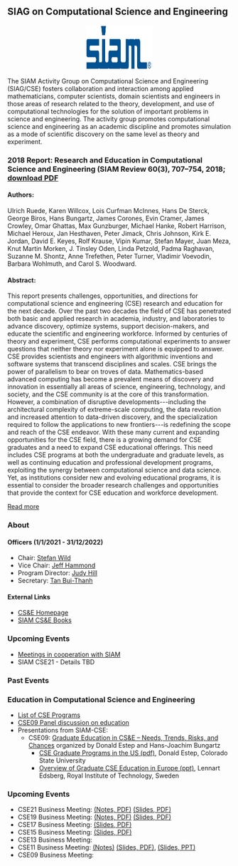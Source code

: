 ## SIAG on Computational Science and Engineering


<p align="center">
<img src="/assets/siam-logo.jpg" width="150" height="100" />
</p>

The SIAM Activity Group on Computational Science and Engineering (SIAG/CSE) fosters collaboration and interaction among applied mathematicians, computer scientists, domain scientists and engineers in those areas of research related to the theory, development, and use of computational technologies for the solution of important problems in science and engineering. The activity group promotes computational science and engineering as an academic discipline and promotes simulation as a mode of scientific discovery on the same level as theory and experiment.

### 2018 Report: Research and Education in Computational Science and Engineering (SIAM Review 60(3), 707–754, 2018; [download PDF](/assets/2018_Report.pdf)

#### Authors: 

Ulrich Ruede, Karen Willcox, Lois Curfman McInnes, Hans De Sterck, George Biros, Hans Bungartz, James Corones, Evin Cramer, James Crowley, Omar Ghattas, Max Gunzburger, Michael Hanke, Robert Harrison, Michael Heroux, Jan Hesthaven, Peter Jimack, Chris Johnson, Kirk E. Jordan, David E. Keyes, Rolf Krause, Vipin Kumar, Stefan Mayer, Juan Meza, Knut Martin Morken, J. Tinsley Oden, Linda Petzold, Padma Raghavan, Suzanne M. Shontz, Anne Trefethen, Peter Turner, Vladimir Voevodin, Barbara Wohlmuth, and Carol S. Woodward.

#### Abstract: 

This report presents challenges, opportunities, and directions for computational science and engineering (CSE) research and education for the next decade. Over the past two decades the field of CSE has penetrated both basic and applied research in academia, industry, and laboratories to advance discovery, optimize systems, support decision-makers, and educate the scientific and engineering workforce. Informed by centuries of theory and experiment, CSE performs computational experiments to answer questions that neither theory nor experiment alone is equipped to answer. CSE provides scientists and engineers with algorithmic inventions and software systems that transcend disciplines and scales. CSE brings the power of parallelism to bear on troves of data. Mathematics-based advanced computing has become a prevalent means of discovery and innovation in essentially all areas of science, engineering, technology, and society, and the CSE community is at the core of this transformation. However, a combination of disruptive developments---including the architectural complexity of extreme-scale computing, the data revolution and increased attention to data-driven discovery, and the specialization required to follow the applications to new frontiers---is redefining the scope and reach of the CSE endeavor. With these many current and expanding opportunities for the CSE field, there is a growing demand for CSE graduates and a need to expand CSE educational offerings. This need includes CSE programs at both the undergraduate and graduate levels, as well as continuing education and professional development programs, exploiting the synergy between computational science and data science. Yet, as institutions consider new and evolving educational programs, it is essential to consider the broader research challenges and opportunities that provide the context for CSE education and workforce development.

[Read more](https://epubs.siam.org/doi/abs/10.1137/16M1096840)

### About

#### Officers (1/1/2021 - 31/12/2022)

* Chair: [Stefan Wild](https://wildsm.github.io/)
* Vice Chair: [Jeff Hammond](https://github.com/jeffhammond)
* Program Director: [Judy Hill](https://people.llnl.gov/hill134)
* Secretary: [Tan Bui-Thanh](https://users.oden.utexas.edu/~tanbui/)

#### External Links

* [CS&E Homepage](https://www.siam.org/membership/activity-groups/detail/computational-science-and-engineering)
* [SIAM CS&E Books](http://www.siam.org/catalog/cs.php)

### Upcoming Events

* [Meetings in cooperation with SIAM](https://siam.org/conferences/calendar/cooperating-conferences)
*  SIAM CSE21 - Details TBD

### Past Events


### Education in Computational Science and Engineering 

* [List of CSE Programs](http://wiki.siam.org/siag-cse/index.php/List_of_CSE_Programs)
* [CSE09 Panel discussion on education](http://wiki.siam.org/siag-cse/index.php/CS%26E_Education_Panel%2C_March_4%2C_2009)
* Presentations from SIAM-CSE:
  * CSE09: [Graduate Education in CS&E – Needs, Trends, Risks, and Chances](http://www.sfu.ca/~destep//education/cse/siamcse09.html) organized by Donald Estep and Hans-Joachim Bungartz 
    * [CSE Graduate Programs in the US (pdf)](http://www.sfu.ca/~destep//education/cse/siam-estep-cse.pdf),  Donald Estep, Colorado State University 
    * [Overview of Graduate CSE Education in Europe (ppt)](http://www.sfu.ca/~destep//education/cse/siam-edsberg.ppt),  Lennart Edsberg, Royal Institute of Technology, Sweden 


### Upcoming Events

* CSE21 Business Meeting:  [(Notes, PDF)](/assets/CSE21BusinessMeetingNotes.pdf)  [(Slides, PDF)](/assets/CSE21BusinessMeeting.pdf)
* CSE19 Business Meeting: [(Notes, PDF)](/assets/2019-Business-Meeting-SIAG-CSE.pdf)  [(Slides, PDF)](/assets/2019-Business-Meeting-SIAG-CSE-slides.pdf)
* CSE17 Business Meeting:  [(Slides, PDF)](/assets/2017-Business-Meeting-SIAG-CSE.pdf)
* CSE15 Business Meeting: [(Slides, PDF)](/assets/Cse_business_15.pdf)
* CSE13 Business Meeting: 
* CSE11 Business Meeting: [(Notes)](http://wiki.siam.org/siag-cse/index.php/CSE11_Business_Meeting)  [(Slides, PDF)](/assets/CSE11_business_slides.pdf),  [(Slides, PPT)](/assets/CSE21BusinessMeeting.ppt)
* CSE09 Business Meeting: